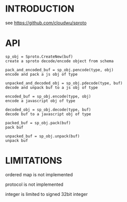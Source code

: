 INTRODUCTION
======
see https://github.com/cloudwu/sproto

API
======
```
sp_obj = Sproto.CreateNew(buf)
create a sproto decode/encode object from schema

pack_and_encoded_buf = sp_obj.pencode(type, obj)
encode and pack a js obj of type

unpacked_and_decoded_obj = sp_obj.pdecode(type, buf)
decode and unpack buf to a js obj of type

encoded_buf = sp_obj.encode(type, obj)
encode a javascript obj of type

decoded_obj = sp_obj.decode(type, buf)
decode buf to a javascript obj of type

packed_buf = sp_obj.pack(buf)
pack buf

unpacked_buf = sp_obj.unpack(buf)
unpack buf
```

LIMITATIONS
======
ordered map is not implemented

protocol is not implemented

integer is limited to signed 32bit integer


